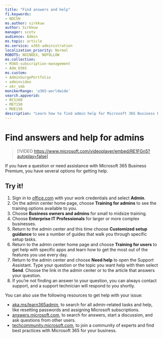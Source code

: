 ```yaml
---
title: "Find answers and help"
f1.keywords:
- NOCSH
ms.author: sirkkuw
author: Sirkkuw
manager: scotv
audience: Admin
ms.topic: article
ms.service: o365-administration
localization_priority: Normal
ROBOTS: NOINDEX, NOFOLLOW
ms.collection: 
- M365-subscription-management 
- Adm_O365
ms.custom: 
- AdminSurgePortfolio
- adminvideo
- okr_smb
monikerRange: 'o365-worldwide'
search.appverid:
- BCS160
- MET150
- MOE150
description: "Learn how to find admin help for Microsoft 365 Business Premium."
---
```


# Find answers and help for admins

> [!VIDEO https://www.microsoft.com/videoplayer/embed/RE1FGn5?autoplay=false]

If you have a question or need assistance with Microsoft 365 Business Premium, you have several options for getting help.

## Try it!

1. Sign in to [office.com](https://office.com) with your work credentials and select **Admin**.
1. On the admin center home page, choose **Training for admins** to see the training options available to you.
1. Choose **Business owners and admins** for small to midsize training.
1. Choose **Enterprise IT Professionals** for larger or more complex businesses.
1. Return to the admin center and this time choose **Customized setup guidance** to see a number of guides that walk you through specific setup tasks.
1. Return to the admin center home page and choose **Training for users** to get help with specific apps and learn how to get the most out of the features you use every day.
1. Return to the admin center and choose **Need help** to open the Support Assistant. Type your question or the topic you want help with then select **Send**. Choose the link in the admin center or to the article that answers your question.
1. If you’re not finding an answer to your question, you can always contact support, and a support technician will respond to you shortly.

You can also use the following resources to get help with your issue:

- [aka.ms/learn365admin](https://aka.ms/learn365admin), to search for all admin-related tasks and help, like resetting passwords and assigning Microsoft subscriptions.
- [answers.microsoft.com](https://answers.microsoft.com), to search for answers, start a discussion, and ask questions from other users.
- [techcommunity.microsoft.com](https://techcommunity.microsoft.com), to join a community of experts and find best practices with Microsoft 365 for your business.